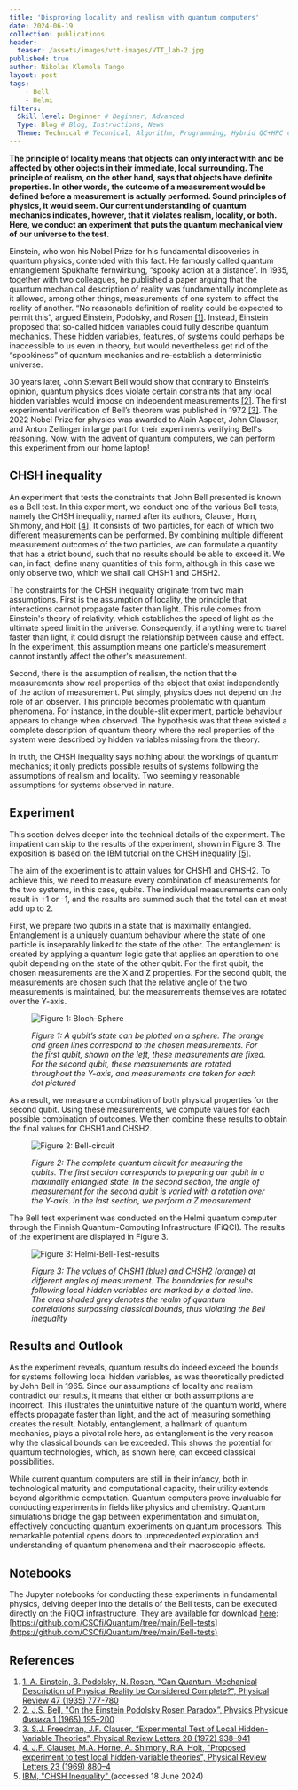 ```yaml
---
title: 'Disproving locality and realism with quantum computers'
date: 2024-06-19
collection: publications
header:
  teaser: /assets/images/vtt-images/VTT_lab-2.jpg
published: true
author: Nikolas Klemola Tango
layout: post
tags:
    - Bell
    - Helmi
filters:
  Skill level: Beginner # Beginner, Advanced
  Type: Blog # Blog, Instructions, News
  Theme: Technical # Technical, Algorithm, Programming, Hybrid QC+HPC computing
---
```


**The principle of locality means that objects can only interact with and be affected by other objects in their immediate, local surrounding. The principle of realism, on the other hand, says that objects have definite properties. In other words, the outcome of a measurement would be defined before a measurement is actually performed. Sound principles of physics, it would seem. Our current understanding of quantum mechanics indicates, however, that it violates realism, locality, or both. Here, we conduct an experiment that puts the quantum mechanical view of our universe to the test.**

Einstein, who won his Nobel Prize for his fundamental discoveries in quantum physics, contended with this fact. He famously called quantum entanglement Spukhafte fernwirkung, “spooky action at a distance”. In 1935, together with two colleagues, he published a paper arguing that the quantum mechanical description of reality was fundamentally incomplete as it allowed, among other things, measurements of one system to affect the reality of another. “No reasonable definition of reality could be expected to permit this”, argued Einstein, Podolsky, and Rosen [[1]](#references). Instead, Einstein proposed that so-called hidden variables could fully describe quantum mechanics. These hidden variables, features, of systems could perhaps be inaccessible to us even in theory, but would nevertheless get rid of the “spookiness” of quantum mechanics and re-establish a deterministic universe.

30 years later, John Stewart Bell would show that contrary to Einstein’s opinion, quantum physics does violate certain constraints that any local hidden variables would impose on independent measurements [[2]](#references). The first experimental verification of Bell’s theorem was published in 1972 [[3]](#references). The 2022 Nobel Prize for physics was awarded to Alain Aspect, John Clauser, and Anton Zeilinger in large part for their experiments verifying Bell's reasoning. Now, with the advent of quantum computers, we can perform this experiment from our home laptop!

## CHSH inequality
An experiment that tests the constraints that John Bell presented is known as a Bell test. In this experiment, we conduct one of the various Bell tests, namely the CHSH inequality, named after its authors, Clauser, Horn, Shimony, and Holt [[4]](#references). It consists of two particles, for each of which two different measurements can be performed. By combining multiple different measurement outcomes of the two particles, we can formulate a quantity that has a strict bound, such that no results should be able to exceed it. We can, in fact, define many quantities of this form, although in this case we only observe two, which we shall call CHSH1 and CHSH2.

The constraints for the CHSH inequality originate from two main assumptions. First is the assumption of locality, the principle that interactions cannot propagate faster than light. This rule comes from Einstein's theory of relativity, which establishes the speed of light as the ultimate speed limit in the universe. Consequently, if anything were to travel faster than light, it could disrupt the relationship between cause and effect. In the experiment, this assumption means one particle's measurement cannot instantly affect the other's measurement.

Second, there is the assumption of realism, the notion that the measurements show real properties of the object that exist independently of the action of measurement. Put simply, physics does not depend on the role of an observer. This principle becomes problematic with quantum phenomena. For instance, in the double-slit experiment, particle behaviour appears to change when observed. The hypothesis was that there existed a complete description of quantum theory where the real properties of the system were described by hidden variables missing from the theory.

In truth, the CHSH inequality says nothing about the workings of quantum mechanics; it only predicts possible results of systems following the assumptions of realism and locality. Two seemingly reasonable assumptions for systems observed in nature.

## Experiment
This section delves deeper into the technical details of the experiment. The impatient can skip to the results of the experiment, shown in Figure 3. The exposition is based on the IBM tutorial on the CHSH inequality [[5]](#references).

The aim of the experiment is to attain values for CHSH1 and CHSH2. To achieve this, we need to measure every combination of measurements for the two systems, in this case, qubits. The individual measurements can only result in +1 or -1, and the results are summed such that the total can at most add up to 2. 

First, we prepare two qubits in a state that is maximally entangled. Entanglement is a uniquely quantum behaviour where the state of one particle is inseparably linked to the state of the other. The entanglement is created by applying a quantum logic gate that applies an operation to one qubit depending on the state of the other qubit. For the first qubit, the chosen measurements are the X and Z properties. For the second qubit, the measurements are chosen such that the relative angle of the two measurements is maintained, but the measurements themselves are rotated over the Y-axis.

<figure>
    <img src="/assets/images/Bell-Test-Blog/Figure1-Bloch-Sphere.png" alt="Figure 1: Bloch-Sphere">
    <figcaption>
    <p>
    <em>Figure 1: A qubit’s state can be plotted on a sphere. The orange and green lines correspond to the chosen measurements. For the first qubit, shown on the left, these measurements are fixed. For the second qubit, these measurements are rotated throughout the Y-axis, and measurements are taken for each dot pictured</em>
    </p>
    </figcaption>
</figure>

As a result, we measure a combination of both physical properties for the second qubit. Using these measurements, we compute values for each possible combination of outcomes. We then combine these results to obtain the final values for CHSH1 and CHSH2.

<figure>
    <img src="/assets/images/Bell-Test-Blog/Figure2-bell-circ.png" alt="Figure 2: Bell-circuit">
    <figcaption>
    <p>
    <em>Figure 2: The complete quantum circuit for measuring the qubits. The first section corresponds to preparing our qubit in a maximally entangled state. In the second section, the angle of measurement for the second qubit is varied with a rotation over the Y-axis. In the last section, we perform a Z measurement</em>
    </p>
    </figcaption>
</figure>

The Bell test experiment was conducted on the Helmi quantum computer through the Finnish Quantum-Computing Infrastructure (FiQCI). The results of the experiment are displayed in Figure 3.

<figure>
    <img src="/assets/images/Bell-Test-Blog/Figure3-Helmi-bell-results.png" alt="Figure 3: Helmi-Bell-Test-results">
    <figcaption>
    <p>
    <em>Figure 3: The values of CHSH1 (blue) and CHSH2 (orange) at different angles of measurement. The boundaries for results following local hidden variables are marked by a dotted line. The area shaded grey denotes the realm of quantum correlations surpassing classical bounds, thus violating the Bell inequality</em>
    </p>
    </figcaption>
</figure>

## Results and Outlook
As the experiment reveals, quantum results do indeed exceed the bounds for systems following local hidden variables, as was theoretically predicted by John Bell in 1965. Since our assumptions of locality and realism contradict our results, it means that either or both assumptions are incorrect. This illustrates the unintuitive nature of the quantum world, where effects propagate faster than light, and the act of measuring something creates the result. Notably, entanglement, a hallmark of quantum mechanics, plays a pivotal role here, as entanglement is the very reason why the classical bounds can be exceeded. This shows the potential for quantum technologies, which, as shown here, can exceed classical possibilities.

While current quantum computers are still in their infancy, both in technological maturity and computational capacity, their utility extends beyond algorithmic computation. Quantum computers prove invaluable for conducting experiments in fields like physics and chemistry. Quantum simulations bridge the gap between experimentation and simulation, effectively conducting quantum experiments on quantum processors. This remarkable potential opens doors to unprecedented exploration and understanding of quantum phenomena and their macroscopic effects.

## Notebooks
The Jupyter notebooks for conducting these experiments in fundamental physics, delving deeper into the details of the Bell tests, can be executed directly on the FiQCI infrastructure. They are available for download [here](https://github.com/CSCfi/Quantum/tree/main/Bell-tests): [https://github.com/CSCfi/Quantum/tree/main/Bell-tests](https://github.com/CSCfi/Quantum/tree/main/Bell-tests)

## References

1. [1.	A. Einstein, B. Podolsky, N. Rosen, "Can Quantum-Mechanical Description of Physical Reality be Considered Complete?", Physical Review 47 (1935) 777-780](https://doi.org/10.1103/PhysRev.47.777)
2. [2.	J.S. Bell, "On the Einstein Podolsky Rosen Paradox”, Physics Physique Физика 1 (1965) 195–200](https://doi.org/10.1103/PhysicsPhysiqueFizika.1.195)
3. [3.	S.J. Freedman, J.F. Clauser, “Experimental Test of Local Hidden-Variable Theories”, Physical Review Letters 28 (1972) 938–941](https://doi.org/10.1103/PhysRevLett.28.938)
4. [4.	J.F. Clauser, M.A. Horne, A. Shimony, R.A. Holt, "Proposed experiment to test local hidden-variable theories", Physical Review Letters 23 (1969) 880–4](https://doi.org/10.1103/PhysRevLett.23.880)
5. [IBM, "CHSH Inequality" ](https://learning.quantum.ibm.com/tutorial/chsh-inequality) (accessed 18 June 2024)
